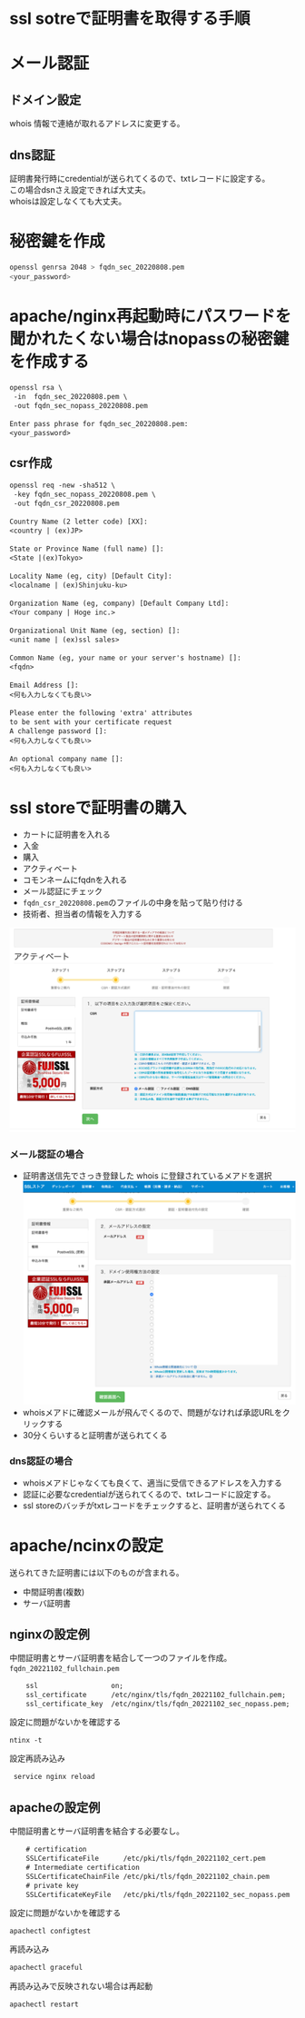 # ssl sotreで証明書を取得する手順


# メール認証
## ドメイン設定
whois 情報で連絡が取れるアドレスに変更する。
## dns認証
証明書発行時にcredentialが送られてくるので、txtレコードに設定する。  
この場合dsnさえ設定できれば大丈夫。  
whoisは設定しなくても大丈夫。

# 秘密鍵を作成
```bash
openssl genrsa 2048 > fqdn_sec_20220808.pem
<your_password>
```

# apache/nginx再起動時にパスワードを聞かれたくない場合はnopassの秘密鍵を作成する
```
openssl rsa \
 -in  fqdn_sec_20220808.pem \
 -out fqdn_sec_nopass_20220808.pem
 
Enter pass phrase for fqdn_sec_20220808.pem:
<your_password>
```

## csr作成
```
openssl req -new -sha512 \
 -key fqdn_sec_nopass_20220808.pem \
 -out fqdn_csr_20220808.pem 

Country Name (2 letter code) [XX]:
<country | (ex)JP>

State or Province Name (full name) []:
<State |(ex)Tokyo>

Locality Name (eg, city) [Default City]:
<localname | (ex)Shinjuku-ku>

Organization Name (eg, company) [Default Company Ltd]:
<Your company | Hoge inc.>

Organizational Unit Name (eg, section) []:
<unit name | (ex)ssl sales>

Common Name (eg, your name or your server's hostname) []:
<fqdn>
 
Email Address []:
<何も入力しなくても良い>

Please enter the following 'extra' attributes
to be sent with your certificate request
A challenge password []:
<何も入力しなくても良い>

An optional company name []: 
<何も入力しなくても良い>
```

# ssl storeで証明書の購入

* カートに証明書を入れる
* 入金
* 購入
* アクティベート
* コモンネームにfqdnを入れる
* メール認証にチェック
* `fqdn_csr_20220808.pem`のファイルの中身を貼って貼り付ける
* 技術者、担当者の情報を入力する

![](./ssl_store_01/j2.png)


### メール認証の場合
* 証明書送信先でさっき登録した whois に登録されているメアドを選択
![](./ssl_store_01/i1.png)
* whoisメアドに確認メールが飛んでくるので、問題がなければ承認URLをクリックする
* 30分くらいすると証明書が送られてくる

### dns認証の場合
* whoisメアドじゃなくても良くて、適当に受信できるアドレスを入力する
* 認証に必要なcredentialが送られてくるので、txtレコードに設定する。
* ssl storeのバッチがtxtレコードをチェックすると、証明書が送られてくる


# apache/ncinxの設定

送られてきた証明書には以下のものが含まれる。
* 中間証明書(複数)
* サーバ証明書

## nginxの設定例
中間証明書とサーバ証明書を結合して一つのファイルを作成。  
`fqdn_20221102_fullchain.pem`

```nginx
    ssl                  on;
    ssl_certificate      /etc/nginx/tls/fqdn_20221102_fullchain.pem;
    ssl_certificate_key  /etc/nginx/tls/fqdn_20221102_sec_nopass.pem;
```

設定に問題がないかを確認する   

```
ntinx -t
```

設定再読み込み

```bash
 service nginx reload
```

## apacheの設定例
中間証明書とサーバ証明書を結合する必要なし。  
```nginx
    # certification
    SSLCertificateFile      /etc/pki/tls/fqdn_20221102_cert.pem
    # Intermediate certification
    SSLCertificateChainFile /etc/pki/tls/fqdn_20221102_chain.pem
    # private key
    SSLCertificateKeyFile   /etc/pki/tls/fqdn_20221102_sec_nopass.pem
```

設定に問題がないかを確認する  
```
apachectl configtest
```

再読み込み  
```bash
apachectl graceful
```

再読み込みで反映されない場合は再起動   
```bash
apachectl restart
```

